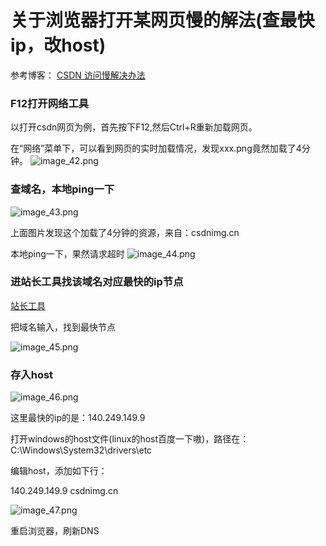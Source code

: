 # 关于浏览器打开某网页慢的解法(查最快ip，改host)

参考博客： [CSDN 访问慢解决办法 ](https://www.cnblogs.com/FCmmmmmm/p/16040389.html)

### F12打开网络工具

以打开csdn网页为例，首先按下F12,然后Ctrl+R重新加载网页。

在“网络”菜单下，可以看到网页的实时加载情况，发现xxx.png竟然加载了4分钟。
![image_42.png](image_42.png)

### 查域名，本地ping一下

![image_43.png](image_43.png)

上面图片发现这个加载了4分钟的资源，来自：csdnimg.cn

本地ping一下，果然请求超时
![image_44.png](image_44.png)

### 进站长工具找该域名对应最快的ip节点

[站长工具](https://ping.chinaz.com/)

把域名输入，找到最快节点

![image_45.png](image_45.png)

### 存入host
![image_46.png](image_46.png)

这里最快的ip的是：140.249.149.9

打开windows的host文件(linux的host百度一下嗷)，路径在：C:\Windows\System32\drivers\etc

编辑host，添加如下行：

140.249.149.9    csdnimg.cn

![image_47.png](image_47.png)

重启浏览器，刷新DNS
